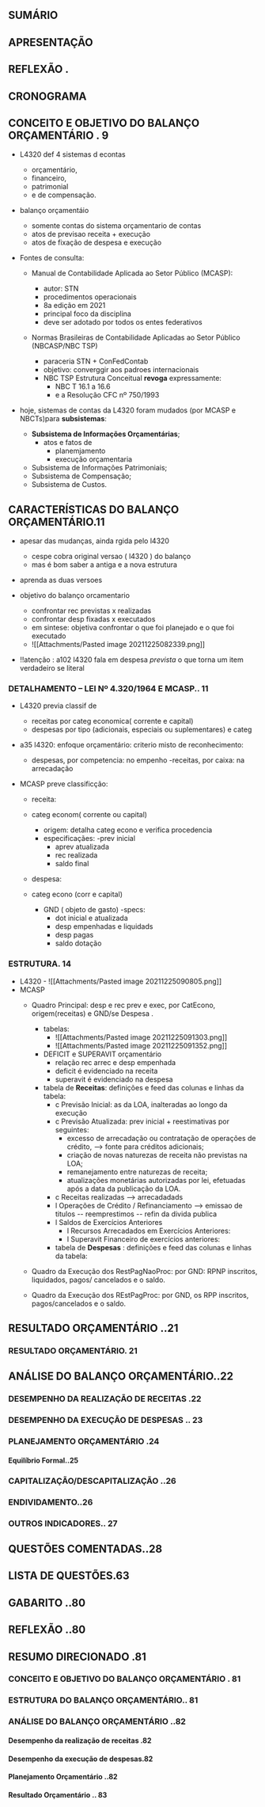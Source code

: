 
## SUMÁRIO

## APRESENTAÇÃO

## REFLEXÃO .

## CRONOGRAMA 

## CONCEITO E OBJETIVO DO **BALANÇO ORÇAMENTÁRIO** . 9
- L4320 def 4 sistemas d econtas
	- orçamentário,
	- financeiro, 
	- patrimonial
	-  e de compensação.

- balanço orçamentáio
	- somente contas do sistema orçamentario de contas
	- atos de previsao receita + execução
	- atos de fixação de despesa e execução 

- Fontes de consulta:
	- Manual de Contabilidade Aplicada ao Setor Público (MCASP):
		- autor: STN
		- procedimentos operacionais
		- 8a edição em 2021
		- principal foco da disciplina
		- deve ser adotado por todos os entes federativos
		
	- Normas Brasileiras de Contabilidade Aplicadas ao Setor Público (NBCASP/NBC TSP)
		- paraceria STN + ConFedContab
		- objetivo: converggir aos padroes internacionais
		- NBC TSP Estrutura Conceitual **revoga** expressamente:
			- NBC T 16.1 a 16.6 
			- e a Resolução CFC nº 750/1993

- hoje, sistemas de contas da L4320 foram mudados (por MCASP e NBCTs)para **subsistemas**:
	- **Subsistema de Informações Orçamentárias**;
		- atos e fatos de
			- planemjamento
			-  execução orçamentaria
	- Subsistema de Informações Patrimoniais;
	- Subsistema de Compensação;
	- Subsistema de Custos.

## CARACTERÍSTICAS DO BALANÇO ORÇAMENTÁRIO.11

 - apesar das mudanças, ainda rgida pelo l4320
	- cespe cobra original versao ( l4320 ) do balanço
	- mas é bom saber a antiga e a nova estrutura

- aprenda as duas versoes

- objetivo do balanço orcamentario
	- confrontar rec previstas x realizadas
	- confrontar desp fixadas x executados
	- em sintese: objetiva confrontar o que foi planejado e o que foi executado
	- ![[Attachments/Pasted image 20211225082339.png]]

- !!atenção : a102 l4320 fala em despesa *prevista* o que torna um item verdadeiro se literal


### DETALHAMENTO – LEI Nº 4.320/1964 E MCASP.. 11
- L4320 previa classif de
	- receitas por categ economica( corrente e capital)
	- despesas por tipo (adicionais, especiais ou suplementares) e categ

- a35 l4320: enfoque orçamentário: criterio misto de reconhecimento:
	- despesas, por competencia: no empenho
	-receitas, por caixa: na arrecadação
 
- MCASP preve classificção:
	- receita:
	- categ econom( corrente ou capital)
		- origem: detalha categ econo e verifica procedencia
		- especificaçães:
			-prev inicial
			- aprev atualizada
			- rec realizada
			- saldo final

	- despesa:
	- categ econo (corr e capital)
		- GND ( objeto de gasto)
		-specs:
			- dot inicial e atualizada
			- desp empenhadas e liquidads
			- desp pagas
			- saldo dotação

### ESTRUTURA. 14
- L4320
		- ![[Attachments/Pasted image 20211225090805.png]]
- MCASP
	- Quadro Principal: desp e rec prev e exec, por CatEcono, origem(receitas) e GND/se Despesa .
		- tabelas:
			-  ![[Attachments/Pasted image 20211225091303.png]]
			-  ![[Attachments/Pasted image 20211225091352.png]]
		- DEFICIT e SUPERAVIT orçamentário
			- relação  rec arrec e desp empenhada
			- deficit é evidenciado na receita
			- superavit é evidenciado na despesa
		- tabela de **Receitas**: definições e feed das colunas e linhas da tabela:
			- c Previsão Inicial: as da LOA, inalteradas ao longo da execução
			- c Previsão Atualizada: prev inicial + reestimativas por seguintes:
				- excesso de arrecadação ou contratação de operações de crédito, -->  fonte para créditos adicionais;
				-   criação de novas naturezas de receita não previstas na LOA;
				-   remanejamento entre naturezas de receita;
				-   atualizações monetárias autorizadas por lei, efetuadas após a data da publicação da LOA.
			- c Receitas realizadas --> arrecadadads
			- l Operações de Crédito / Refinanciamento --> emissao de titulos  -- reemprestimos -- refin da divida publica
			- l Saldos de Exercícios Anteriores
				- l Recursos Arrecadados em Exercícios Anteriores:
				- l Superavit Financeiro de exercícios anteriores:
			-  tabela de **Despesas**  : definições e feed das colunas e linhas da tabela:
			
	- Quadro da Execução dos RestPagNaoProc: por GND:  RPNP inscritos, liquidados, pagos/ cancelados e o saldo.
 
	-  Quadro da Execução dos REstPagProc: por GND, os RPP inscritos, pagos/cancelados e o saldo.





## RESULTADO ORÇAMENTÁRIO ..21

### RESULTADO ORÇAMENTÁRIO. 21

## ANÁLISE DO BALANÇO ORÇAMENTÁRIO..22

### DESEMPENHO DA REALIZAÇÃO DE RECEITAS .22

### DESEMPENHO DA EXECUÇÃO DE DESPESAS .. 23

### PLANEJAMENTO ORÇAMENTÁRIO .24

#### Equilíbrio Formal..25

### CAPITALIZAÇÃO/DESCAPITALIZAÇÃO ..26

### ENDIVIDAMENTO..26

### OUTROS INDICADORES.. 27

## QUESTÕES COMENTADAS..28

## LISTA DE QUESTÕES.63

## GABARITO ..80

## REFLEXÃO ..80

## RESUMO DIRECIONADO .81

### CONCEITO E OBJETIVO DO BALANÇO ORÇAMENTÁRIO . 81

### ESTRUTURA DO BALANÇO ORÇAMENTÁRIO.. 81

### ANÁLISE DO BALANÇO ORÇAMENTÁRIO ..82

#### Desempenho da realização de receitas .82

#### Desempenho da execução de despesas.82

#### Planejamento Orçamentário ..82

#### Resultado Orçamentário .. 83
